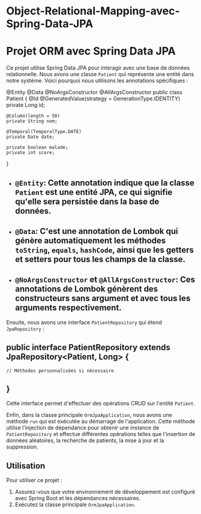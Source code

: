 # Object-Relational-Mapping-avec-Spring-Data-JPA
# Projet ORM avec Spring Data JPA

Ce projet utilise Spring Data JPA pour interagir avec une base de données relationnelle. Nous avons une classe `Patient` qui représente une entité dans notre système. Voici pourquoi nous utilisons les annotations spécifiques :

@Entity
@Data
@NoArgsConstructor
@AllArgsConstructor
public class Patient {
    @Id
    @GeneratedValue(strategy = GenerationType.IDENTITY)
    private Long id;

    @Column(length = 50)
    private String nom;

    @Temporal(TemporalType.DATE)
    private Date date;

    private boolean malade;
    private int score;
}

- ## `@Entity`: Cette annotation indique que la classe `Patient` est une entité JPA, ce qui signifie qu'elle sera persistée dans la base de données.
- ## `@Data`: C'est une annotation de Lombok qui génère automatiquement les méthodes `toString`, `equals`, `hashCode`, ainsi que les getters et setters pour tous les champs de la classe.
- ## `@NoArgsConstructor` et `@AllArgsConstructor`: Ces annotations de Lombok génèrent des constructeurs sans argument et avec tous les arguments respectivement.

Ensuite, nous avons une interface `PatientRepository` qui étend `JpaRepository` :

## public interface PatientRepository extends JpaRepository<Patient, Long> {
    // Méthodes personnalisées si nécessaire
## }


Cette interface permet d'effectuer des opérations CRUD sur l'entité `Patient`.

Enfin, dans la classe principale `OrmJpaApplication`, nous avons une méthode `run` qui est exécutée au démarrage de l'application. Cette méthode utilise l'injection de dépendance pour obtenir une instance de `PatientRepository` et effectue différentes opérations telles que l'insertion de données aléatoires, la recherche de patients, la mise à jour et la suppression.

## Utilisation

Pour utiliser ce projet :

1. Assurez-vous que votre environnement de développement est configuré avec Spring Boot et les dépendances nécessaires.
2. Exécutez la classe principale `OrmJpaApplication`.
